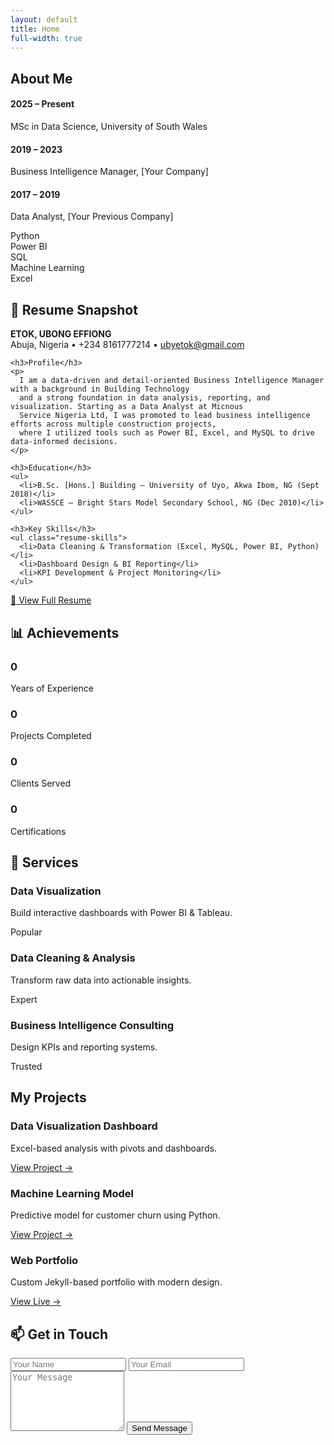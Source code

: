 ```yaml
---
layout: default
title: Home
full-width: true
---
```


<!-- ABOUT SECTION -->
<section id="about">
  <h2>About Me</h2>
  <p>
    <span id="about-typed"></span>
  </p>

  <div class="timeline">
    <div class="timeline-item">
      <h4>2025 – Present</h4>
      <p>MSc in Data Science, University of South Wales</p>
    </div>
    <div class="timeline-item">
      <h4>2019 – 2023</h4>
      <p>Business Intelligence Manager, [Your Company]</p>
    </div>
    <div class="timeline-item">
      <h4>2017 – 2019</h4>
      <p>Data Analyst, [Your Previous Company]</p>
    </div>
  </div>

  <!-- Skills with Animated Bars -->
  <div class="skills">
    <div class="skill">
      <span class="skill-name">Python</span>
      <div class="skill-bar"><div class="skill-fill" data-percent="95%"></div></div>
    </div>
    <div class="skill">
      <span class="skill-name">Power BI</span>
      <div class="skill-bar"><div class="skill-fill" data-percent="90%"></div></div>
    </div>
    <div class="skill">
      <span class="skill-name">SQL</span>
      <div class="skill-bar"><div class="skill-fill" data-percent="85%"></div></div>
    </div>
    <div class="skill">
      <span class="skill-name">Machine Learning</span>
      <div class="skill-bar"><div class="skill-fill" data-percent="80%"></div></div>
    </div>
    <div class="skill">
      <span class="skill-name">Excel</span>
      <div class="skill-bar"><div class="skill-fill" data-percent="95%"></div></div>
    </div>
  </div>
</section>

<!-- RESUME PREVIEW SECTION -->
<section id="resume-preview">
  <h2>📄 Resume Snapshot</h2>
  
  <div class="resume-card">
    <p><strong>ETOK, UBONG EFFIONG</strong><br>
    Abuja, Nigeria • +234 8161777214 • <a href="mailto:ubyetok@gmail.com">ubyetok@gmail.com</a></p>

    <h3>Profile</h3>
    <p>
      I am a data-driven and detail-oriented Business Intelligence Manager with a background in Building Technology 
      and a strong foundation in data analysis, reporting, and visualization. Starting as a Data Analyst at Micnous 
      Service Nigeria Ltd, I was promoted to lead business intelligence efforts across multiple construction projects, 
      where I utilized tools such as Power BI, Excel, and MySQL to drive data-informed decisions.
    </p>

    <h3>Education</h3>
    <ul>
      <li>B.Sc. [Hons.] Building – University of Uyo, Akwa Ibom, NG (Sept 2018)</li>
      <li>WASSCE – Bright Stars Model Secondary School, NG (Dec 2010)</li>
    </ul>

    <h3>Key Skills</h3>
    <ul class="resume-skills">
      <li>Data Cleaning & Transformation (Excel, MySQL, Power BI, Python)</li>
      <li>Dashboard Design & BI Reporting</li>
      <li>KPI Development & Project Monitoring</li>
    </ul>
  </div>

  <div class="resume-button">
    <a href="/assets/myresume.pdf" target="_blank" class="btn">📑 View Full Resume</a>
  </div>
</section>


<!-- STATS / ACHIEVEMENTS -->
<section id="stats">
  <h2>📊 Achievements</h2>
  <div class="stats-grid">
    <div class="stat-card">
      <h3 class="counter" data-target="4">0</h3>
      <p>Years of Experience</p>
    </div>
    <div class="stat-card">
      <h3 class="counter" data-target="25">0</h3>
      <p>Projects Completed</p>
    </div>
    <div class="stat-card">
      <h3 class="counter" data-target="15">0</h3>
      <p>Clients Served</p>
    </div>
    <div class="stat-card">
      <h3 class="counter" data-target="5">0</h3>
      <p>Certifications</p>
    </div>
  </div>
</section>

<!-- SERVICES SECTION -->
<section id="services">
  <h2>💼 Services</h2>
  <div class="projects-grid">
    <div class="project-card">
      <h3>Data Visualization</h3>
      <p>Build interactive dashboards with Power BI & Tableau.</p>
      <span class="badge">Popular</span>
    </div>
    <div class="project-card">
      <h3>Data Cleaning & Analysis</h3>
      <p>Transform raw data into actionable insights.</p>
      <span class="badge">Expert</span>
    </div>
    <div class="project-card">
      <h3>Business Intelligence Consulting</h3>
      <p>Design KPIs and reporting systems.</p>
      <span class="badge">Trusted</span>
    </div>
  </div>
</section>

<!-- PROJECTS SECTION -->
<section id="projects">
  <h2>My Projects</h2>
  <div class="projects-grid">
    <div class="project-card">
      <h3>Data Visualization Dashboard</h3>
      <p>Excel-based analysis with pivots and dashboards.</p>
      <a href="https://github.com/xzibitetok/Xzibit-Sales-Analysis" target="_blank">View Project →</a>
    </div>
    <div class="project-card">
      <h3>Machine Learning Model</h3>
      <p>Predictive model for customer churn using Python.</p>
      <a href="https://github.com/xzibitetok/project2" target="_blank">View Project →</a>
    </div>
    <div class="project-card">
      <h3>Web Portfolio</h3>
      <p>Custom Jekyll-based portfolio with modern design.</p>
      <a href="https://xzibitetok.github.io" target="_blank">View Live →</a>
    </div>
  </div>
</section>

<!-- CONTACT SECTION -->
<section id="contact">
  <h2>📫 Get in Touch</h2>
  
  <form action="https://formspree.io/f/xwpnkevb" method="POST">
    <input type="text" name="name" placeholder="Your Name" required>
    <input type="email" name="_replyto" placeholder="Your Email" required>
    <textarea name="message" rows="6" placeholder="Your Message" required></textarea>
    <button type="submit">Send Message</button>
  </form>
</section>

<script src="https://cdn.jsdelivr.net/npm/typed.js@2.0.12"></script>
<script>
  new Typed("#about-typed", {
    strings: ["I turn data into actionable insights.", "Passionate about AI & ML.", "Business Intelligence Specialist."],
    typeSpeed: 60,
    backSpeed: 30,
    loop: true
  });
</script>
